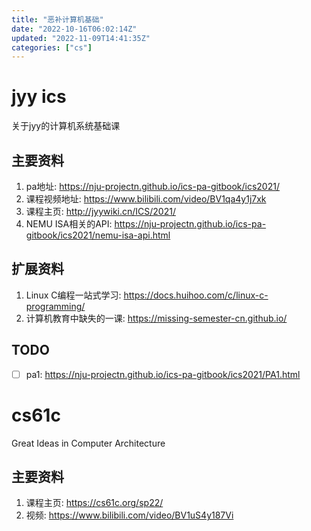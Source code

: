 ```yaml
---
title: "恶补计算机基础"
date: "2022-10-16T06:02:14Z"
updated: "2022-11-09T14:41:35Z"
categories: ["cs"]
---
```

# jyy ics

关于jyy的计算机系统基础课

## 主要资料
1. pa地址: https://nju-projectn.github.io/ics-pa-gitbook/ics2021/
2. 课程视频地址: https://www.bilibili.com/video/BV1qa4y1j7xk
3. 课程主页: http://jyywiki.cn/ICS/2021/
4. NEMU ISA相关的API: https://nju-projectn.github.io/ics-pa-gitbook/ics2021/nemu-isa-api.html

## 扩展资料

1. Linux C编程一站式学习: https://docs.huihoo.com/c/linux-c-programming/
2. 计算机教育中缺失的一课: https://missing-semester-cn.github.io/

## TODO

- [ ] pa1: https://nju-projectn.github.io/ics-pa-gitbook/ics2021/PA1.html

 

# cs61c 

Great Ideas in Computer Architecture

## 主要资料

1. 课程主页: https://cs61c.org/sp22/
2. 视频: https://www.bilibili.com/video/BV1uS4y187Vi